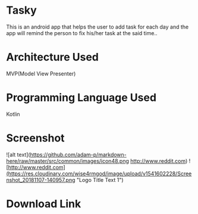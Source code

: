 # Tasky
This is an android app that helps the user to add task for each day and the app will remind the person to fix his/her task at the said time..

# Architecture Used
MVP(Model View Presenter)

# Programming Language Used
Kotlin


# Screenshot
![alt text](https://github.com/adam-p/markdown-here/raw/master/src/common/images/icon48.png http://www.reddit.com) 
![http://www.reddit.com](https://res.cloudinary.com/wise4rmgod/image/upload/v1541602228/Screenshot_20181107-140957.png "Logo Title Text 1")





# Download Link

